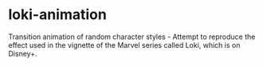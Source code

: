 # loki-animation
Transition animation of random character styles - Attempt to reproduce the effect used in the vignette of the Marvel series called Loki, which is on Disney+.
